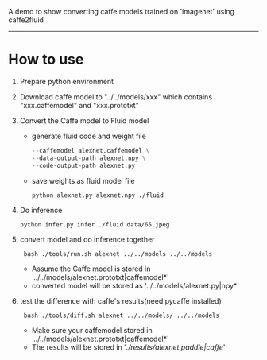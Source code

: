A demo to show converting caffe models trained on 'imagenet' using caffe2fluid

---

# How to use

1. Prepare python environment

2. Download caffe model to "../../models/xxx" which contains "xxx.caffemodel" and "xxx.prototxt"

3. Convert the Caffe model to Fluid model
    - generate fluid code and weight file
        ```python convert.py alexnet.prototxt \
        --caffemodel alexnet.caffemodel \
        --data-output-path alexnet.npy \
        --code-output-path alexnet.py
        ```

    - save weights as fluid model file
        ```
        python alexnet.py alexnet.npy ./fluid
        ```

4. Do inference
    ```
    python infer.py infer ./fluid data/65.jpeg
    ```

5. convert model and do inference together
   ```
    bash ./tools/run.sh alexnet ../../models ../../models
    ```
    * Assume the Caffe model is stored in '../../models/alexnet.prototxt|caffemodel*'
    * converted model will be stored as '../../models/alexnet.py|npy*'

6. test the difference with caffe's results(need pycaffe installed)
   ```
    bash ./tools/diff.sh alexnet ../../models/ ../../models
    ```
    * Make sure your caffemodel stored in '../../models/alexnet.prototxt|caffemodel*'
    * The results will be stored in '*./results/alexnet.paddle|caffe*'
